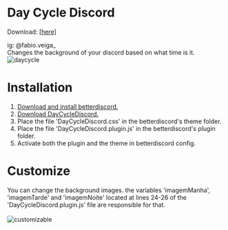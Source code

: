 # Day Cycle Discord

Download: <a href="https://github.com/v37ga/37/raw/main/daycyclediscord/download/Day%20Cycle%20Discord%201.0.0%20.rar">[here]</a>

ig: @fabio.veiga_<br>
Changes the background of your discord based on what time is it.
<br>
![daycycle](https://user-images.githubusercontent.com/71238693/135930659-73bd1437-4d9e-45fc-874f-e57175ddedd8.png)
# Installation
1. <a href="https://betterdiscord.app/">Download and install betterdiscord.</a>
2. <a href="https://github.com/v37ga/37/raw/main/daycyclediscord/download/Day%20Cycle%20Discord%201.0.0%20.rar">Download DayCycleDiscord.</a>
3. Place the file 'DayCycleDiscord.css' in the betterdiscord's theme folder.
4. Place the file 'DayCycleDiscord.plugin.js' in the betterdiscord's plugin folder.
5. Activate both the plugin and the theme in betterdiscord config.
# Customize
You can change the background images.
the variables 'imagemManha', 'imagemTarde' and 'imagemNoite' located at lines 24-26 of the 'DayCycleDiscord.plugin.js' file are responsible for that.
<br>
<br>
![customizable](https://user-images.githubusercontent.com/71238693/135931784-c9b7a9dc-b9f9-4d59-9631-476a44861224.png)
